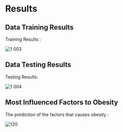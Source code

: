 # Results

## Data Training Results 

Training Results :

![1 003](https://user-images.githubusercontent.com/121415244/236626273-8d2a34e0-1a18-4968-9e52-3c417f5665e5.png)

## Data Testing Results 

Testing Results:

![1 004](https://user-images.githubusercontent.com/121415244/236626317-d63479c2-9ef4-46b5-a76a-3e0b7e3122d0.png)

## Most Influenced Factors to Obesity

The prediction of the factors that causes obesity :

![120](https://user-images.githubusercontent.com/121415244/236666484-1d1f85e8-7caa-41d9-82ea-c3105733ff40.png)



